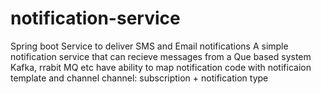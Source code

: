 # notification-service
Spring boot Service to deliver SMS and Email notifications
 A simple notification service that can recieve messages from a Que based system Kafka, rrabit MQ etc
have ability to  map notification code with notificaion template and channel 
channel: subscription + notification type
